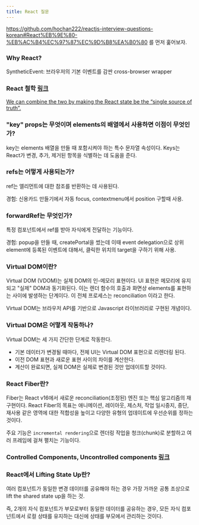 ```yaml
---
title: React 질문
---
```


https://github.com/hochan222/reactjs-interview-questions-korean#React%EB%9E%80-%EB%AC%B4%EC%97%87%EC%9D%B8%EA%B0%80 를 먼저 훑어보자.

### Why React? 

SyntheticEvent: 브라우저의 기본 이벤트를 감싼 cross-browser wrapper

### React 철학 [링크](https://egas.tistory.com/89)

[We can combine the two by making the React state be the “single source of truth”.](https://reactjs.org/docs/forms.html#controlled-components)

### "key" props는 무엇이며 elements의 배열에서 사용하면 이점이 무엇인가?

key는 elements 배열을 만들 때 포함시켜야 하는 특수 문자열 속성이다. Keys는 React가 변경, 추가, 제거된 항목을 식별하는 데 도움을 준다.

### refs는 어떻게 사용되는가?

ref는 엘리먼트에 대한 참조를 반환하는 데 사용된다.

경험: 신용카드 만들기에서 자동 focus, contextmenu에서 position 구할때 사용.

### forwardRef는 무엇인가?

특정 컴포넌트에서 ref를 받아 자식에게 전달하는 기능이다.

경험: popup을 만들 때, createPortal을 썼는데 이때 event delegation으로 상위 element에 등록된 이벤트에 대해서, 클릭한 위치의 target을 구하기 위해 사용.

### Virtual DOM이란?

Virtual DOM (VDOM)는 실제 DOM의 인-메모리 표현이다. UI 표현은 메모리에 유지되고 "실제" DOM과 동기화된다. 이는 렌더 함수의 호출과 화면상 elements를 표현하는 사이에 발생하는 단계이다. 이 전체 프로세스는 reconciliation 이라고 한다.


Virtual DOM는 브라우저 API를 기반으로 Javascript 라이브러리로 구현된 개념이다.

### Virtual DOM은 어떻게 작동하나?

Virtual DOM는 세 가지 간단한 단계로 작동한다.

- 기본 데이터가 변경될 때마다, 전체 UI는 Virtual DOM 표현으로 리렌더링 된다.
- 이전 DOM 표현과 새로운 표현 사이의 차이를 계산한다.
- 계산이 완료되면, 실제 DOM은 실제로 변경된 것만 업데이트할 것이다.

### React Fiber란?

Fiber는 React v16에서 새로운 reconciliation(조정된) 엔진 또는 핵심 알고리즘의 재구현이다. React Fiber의 목표는 애니메이션, 레이아웃, 제스처, 작업 일시중지, 중단, 재사용 같은 영역에 대한 적합성을 높이고 다양한 유형의 업데이트에 우선순위를 정하는 것이다.

주요 기능은 `incremental rendering`으로 렌더링 작업을 청크(chunk)로 분할하고 여러 프레임에 걸쳐 펼치는 기능이다.

### Controlled Components, Uncontrolled components [링크](https://egas.tistory.com/88)

### React에서 Lifting State Up란?

여러 컴포넌트가 동일한 변경 데이터를 공유해야 하는 경우 가장 가까운 공통 조상으로 lift the shared state up을 하는 것.

즉, 2개의 자식 컴포넌트가 부모로부터 동일한 데이터를 공유하는 경우, 모든 자식 컴포넌트에서 로컬 상태를 유지하는 대신에 상태를 부모에서 관리하는 것이다.